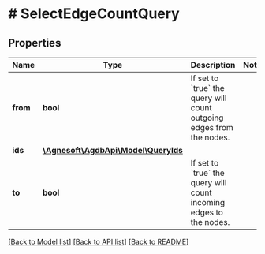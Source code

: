 # # SelectEdgeCountQuery

## Properties

Name | Type | Description | Notes
------------ | ------------- | ------------- | -------------
**from** | **bool** | If set to &#x60;true&#x60; the query will count outgoing edges from the nodes. |
**ids** | [**\Agnesoft\AgdbApi\Model\QueryIds**](QueryIds.md) |  |
**to** | **bool** | If set to &#x60;true&#x60; the query will count incoming edges to the nodes. |

[[Back to Model list]](../../README.md#models) [[Back to API list]](../../README.md#endpoints) [[Back to README]](../../README.md)

